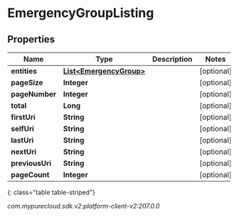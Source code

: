 # EmergencyGroupListing


## Properties

| Name | Type | Description | Notes |
| ------------ | ------------- | ------------- | ------------- |
| **entities** | [**List&lt;EmergencyGroup&gt;**](EmergencyGroup) |  |  [optional] |
| **pageSize** | **Integer** |  |  [optional] |
| **pageNumber** | **Integer** |  |  [optional] |
| **total** | **Long** |  |  [optional] |
| **firstUri** | **String** |  |  [optional] |
| **selfUri** | **String** |  |  [optional] |
| **lastUri** | **String** |  |  [optional] |
| **nextUri** | **String** |  |  [optional] |
| **previousUri** | **String** |  |  [optional] |
| **pageCount** | **Integer** |  |  [optional] |
{: class="table table-striped"}




_com.mypurecloud.sdk.v2:platform-client-v2:207.0.0_
